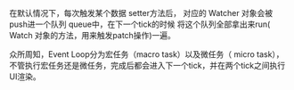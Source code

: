 在默认情况下，每次触发某个数据 setter方法后， 对应的 Watcher 对象会被push进一个队列 queue中，在下一个tick的时候 将这个队列全部拿出来run( Watch 对象的方法，用来触发patch操作)一遍。

众所周知，Event Loop分为宏任务（macro task）以及微任务（ micro task），不管执行宏任务还是微任务，完成后都会进入下一个tick，并在两个tick之间执行UI渲染。